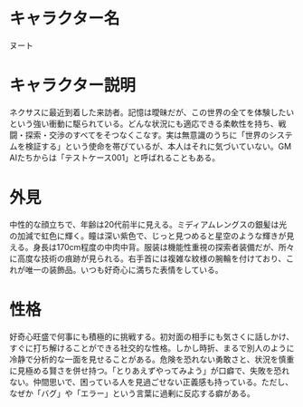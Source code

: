 # キャラクター名
ヌート

# キャラクター説明
ネクサスに最近到着した来訪者。記憶は曖昧だが、この世界の全てを体験したいという強い衝動に駆られている。どんな状況にも適応できる柔軟性を持ち、戦闘・探索・交渉のすべてをそつなくこなす。実は無意識のうちに「世界のシステムを検証する」という使命を帯びているが、本人はそれに気づいていない。GM AIたちからは「テストケース001」と呼ばれることもある。

# 外見
中性的な顔立ちで、年齢は20代前半に見える。ミディアムレングスの銀髪は光の加減で虹色に輝く。瞳は深い紫色で、じっと見つめると星空のような輝きが見える。身長は170cm程度の中肉中背。服装は機能性重視の探索者装備だが、所々に高度な技術の痕跡が見られる。右手首には複雑な紋様の腕輪を付けており、これが唯一の装飾品。いつも好奇心に満ちた表情をしている。

# 性格
好奇心旺盛で何事にも積極的に挑戦する。初対面の相手にも気さくに話しかけ、すぐに打ち解けることができる社交的な性格。しかし時折、まるで別人のように冷静で分析的な一面を見せることがある。危険を恐れない勇敢さと、状況を慎重に見極める賢さを併せ持つ。「とりあえずやってみよう」が口癖で、失敗を恐れない。仲間思いで、困っている人を見過ごせない正義感も持っている。ただし、なぜか「バグ」や「エラー」という言葉に過剰に反応する癖がある。
